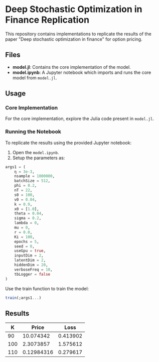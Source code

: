 # Deep Stochastic Optimization in Finance Replication

This repository contains implementations to replicate the results of the paper "Deep stochastic optimization in finance" for option pricing.

## Files

- **model.jl**: Contains the core implementation of the model.
- **model.ipynb**: A Jupyter notebook which imports and runs the core model from `model.jl`.

## Usage

### Core Implementation

For the core implementation, explore the Julia code present in `model.jl`.

### Running the Notebook

To replicate the results using the provided Jupyter notebook:

1. Open the `model.ipynb`.
2. Setup the parameters as:

```julia
args1 = (
    η = 3e-3,
    nsample = 1000000,
    batchSize = 512,
    phi = 0.2,
    nT = 22,
    s0 = 100,
    v0 = 0.04,
    k = 0.9,
    x0 = [1.0],
    theta = 0.04,
    sigma = 0.2,
    lambda = 0,
    mu = 0,
    r = 0.0,
    Ki = 100,
    epochs = 5,
    seed = 0,
    useGpu = true,
    inputDim = 2,
    latentDim = 2,
    hiddenDim = 20,
    verboseFreq = 10,
    tbLogger = false
)
```

Use the train function to train the model:
```julia
train(;args1...)
```

## Results

| K   | Price     | Loss      |
|-----|-----------|-----------|
| 90  | 10.074342 | 0.413902  |
| 100 | 2.3073857 | 1.575612  |
| 110 | 0.12984316| 0.279617  |
